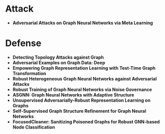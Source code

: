 # Attack
+ **Adversarial Attacks on Graph Neural Networks via Meta Learning**


# Defense

+ **Detecting Topology Attacks against Graph**
+ **Adversarial Examples on Graph Data: Deep**
+ **Empowering Graph Representation Learning with Test-Time Graph Transformation**
+ **Robust Heterogeneous Graph Neural Networks against Adversarial Attacks**
+ **Robust Training of Graph Neural Networks via Noise Governance**
+ **ASGNN: Graph Neural Networks with Adaptive Structure**
+ **Unsupervised Adversarially-Robust Representation Learning on Graphs**
+ **Self-Supervised Graph Structure Refinement for Graph Neural Networks**
+ **FocusedCleaner: Sanitizing Poisoned Graphs for Robust GNN-based Node Classification**